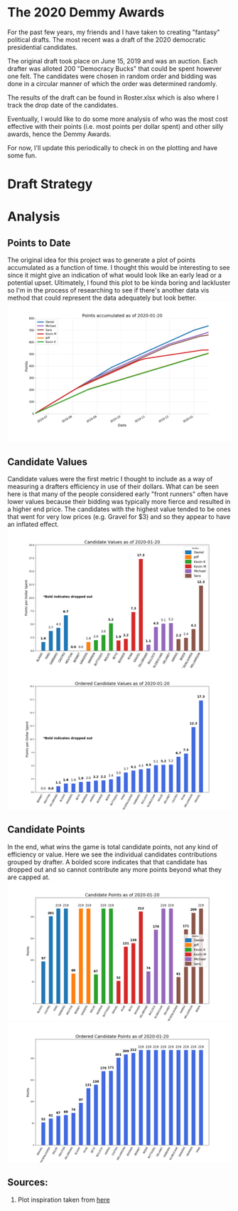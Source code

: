 # The 2020 Demmy Awards
For the past few years, my friends and I have taken to creating "fantasy" political drafts. The most recent was a draft of the 2020 democratic presidential candidates.

The original draft took place on June 15, 2019 and was an auction. Each drafter was alloted 200 "Democracy Bucks" that could be spent however one felt. The candidates were chosen in random order and bidding was done in a circular manner of which the order was determined randomly.

The results of the draft can be found in Roster.xlsx which is also where I track the drop date of the candidates.

Eventually, I would like to do some more analysis of who was the most cost effective with their points (i.e. most points per dollar spent) and other silly awards, hence the Demmy Awards.

For now, I'll update this periodically to check in on the plotting and have some fun.

# Draft Strategy


# Analysis
## Points to Date
The original idea for this project was to generate a plot of points accumulated as a function of time. I thought this would be interesting to see since it might give an indication of what would look like an early lead or a potential upset. Ultimately, I found this plot to be kinda boring and lackluster so I'm in the process of researching to see if there's another data vis method that could represent the data adequately but look better.
![Points To Date](figs/point_total.png)

## Candidate Values
Candidate values were the first metric I thought to include as a way of measuring a drafters efficiency in use of their dollars. What can be seen here is that many of the people considered early "front runners" often have lower values because their bidding was typically more fierce and resulted in a higher end price. The candidates with the highest value tended to be ones that went for very low prices (e.g. Gravel for $3) and so they appear to have an inflated effect.
![Candidate Value](figs/candidate_values.png)
![Candidate Values Ordered](figs/candidate_values_ordered.png)

## Candidate Points
In the end, what wins the game is total candidate points, not any kind of efficiency or value. Here we see the individual candidates contributions grouped by drafter. A bolded score indicates that that candidate has dropped out and so cannot contribute any more points beyond what they are capped at.
![Candidate Points](figs/candidate_points.png)
![Candidate Points Ordered](figs/candidate_points_ordered.png)


## Sources:
1) Plot inspiration taken from [here](https://www.machinelearningplus.com/plots/top-50-matplotlib-visualizations-the-master-plots-python/#15.-Ordered-Bar-Chart)